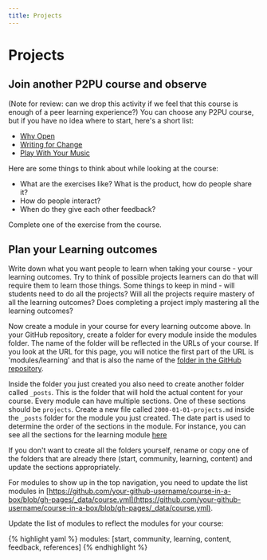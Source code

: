 ```yaml
---
title: Projects
---
```

# Projects


## Join another P2PU course and observe 
(Note for review: can we drop this activity if we feel that this course is enough of a peer learning experience?)
You can choose any P2PU course, but if you have no idea where to start, here's a short list:

- [Why Open](https://p2pu.org/en/courses/2314/why-open/) 
- [Writing for Change](http://writing4change.p2pu.org)
- [Play With Your Music](http://playwithyourmusic.org)

Here are some things to think about while looking at the course:

- What are the exercises like? What is the product, how do people share it?
- How do people interact?
- When do they give each other feedback?

Complete one of the exercise from the course.

## Plan your Learning outcomes

Write down what you want people to learn when taking your course - your learning outcomes. Try to think of possible projects learners can do that will require them to learn those things. Some things to keep in mind - will students need to do all the projects? Will all the projects require mastery of all the learning outcomes? Does completing a project imply mastering all the learning outcomes?

Now create a module in your course for every learning outcome above. In your GitHub repository, create a folder for every module inside the modules folder. The name of the folder will be reflected in the URLs of your course. If you look at the URL for this page, you will notice the first part of the URL is 'modules/learning' and that is also the name of the [folder in the GitHub repository](https://github.com/p2pu/course-in-a-box/tree/gh-pages/modules/learning/).

Inside the folder you just created you also need to create another folder called `_posts`. This is the folder that will hold the actual content for your course. Every module can have multiple sections. One of these sections should be `projects`. Create a new file called `2000-01-01-projects.md` inside the `_posts` folder for the module you just created. The date part is used to determine the order of the sections in the module. For instance, you can see all the sections for the learning module [here](https://github.com/p2pu/course-in-a-box/tree/gh-pages/modules/learning/_posts)

If you don't want to create all the folders yourself, rename or copy one of the folders that are already there (start, community, learning, content) and update the sections appropriately.

For modules to show up in the top navigation, you need to update the list modules in [https://github.com/your-github-username/course-in-a-box/blob/gh-pages/_data/course.yml](https://github.com/your-github-username/course-in-a-box/blob/gh-pages/_data/course.yml).

Update the list of modules to reflect the modules for your course:

{% highlight yaml %}
modules: [start, community, learning, content, feedback, references]
{% endhighlight %}
